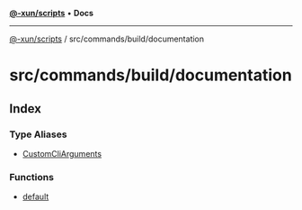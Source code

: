 [**@-xun/scripts**](../../../../README.md) • **Docs**

***

[@-xun/scripts](../../../../README.md) / src/commands/build/documentation

# src/commands/build/documentation

## Index

### Type Aliases

- [CustomCliArguments](type-aliases/CustomCliArguments.md)

### Functions

- [default](functions/default.md)
